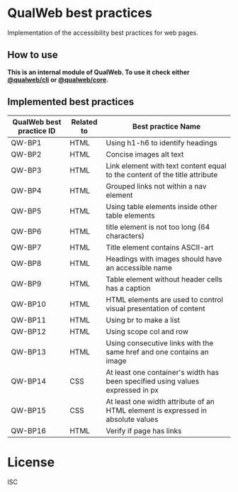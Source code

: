 # QualWeb best practices

Implementation of the accessibility best practices for web pages.

## How to use

**This is an internal module of QualWeb. To use it check either [@qualweb/cli](https://github.com/qualweb/cli) or [@qualweb/core](https://github.com/qualweb/core).**

## Implemented best practices

| QualWeb best practice ID | Related to | Best practice Name |
|---|---|---|
| QW-BP1 | HTML | Using h1-h6 to identify headings |
| QW-BP2 | HTML | Concise images alt text |
| QW-BP3 | HTML | Link element with text content equal to the content of the title attribute |
| QW-BP4 | HTML | Grouped links not within a nav element |
| QW-BP5 | HTML | Using table elements inside other table elements |
| QW-BP6 | HTML | title element is not too long (64 characters) |
| QW-BP7 | HTML | Title element contains ASCII-art |
| QW-BP8 | HTML | Headings with images should have an accessible name |
| QW-BP9 | HTML | Table element without header cells has a caption |
| QW-BP10 | HTML | HTML elements are used to control visual presentation of content |
| QW-BP11 | HTML | Using br to make a list |
| QW-BP12 | HTML | Using scope col and row |
| QW-BP13 | HTML | Using consecutive links with the same href and one contains an image |
| QW-BP14 | CSS | At least one container's width has been specified using values expressed in px |
| QW-BP15 | CSS | At least one width attribute of an HTML element is expressed in absolute values |
| QW-BP16 | HTML | Verify if page has links |

# License

ISC